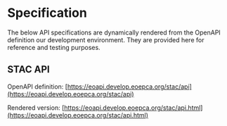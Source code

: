 # Specification

The below API specifications are dynamically rendered from the OpenAPI definition our development environment. They are provided here for reference and testing purposes.

## STAC API

OpenAPI definition: [https://eoapi.develop.eoepca.org/stac/api](https://eoapi.develop.eoepca.org/stac/api)

Rendered version: [https://eoapi.develop.eoepca.org/stac/api.html](https://eoapi.develop.eoepca.org/stac/api.html)

<swagger-ui src="https://eoapi.develop.eoepca.org/stac/api">
